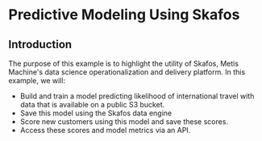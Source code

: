 # Predictive Modeling Using Skafos

## Introduction

The purpose of this example is to highlight the utility of Skafos, Metis Machine's data science operationalization and delivery platform. In this example, we will: 

* Build and train a model predicting likelihood of international travel with data that is available on a public S3 bucket. 
* Save this model using the Skafos data engine
* Score new customers using this model and save these scores.
* Access these scores and model metrics via an API. 

